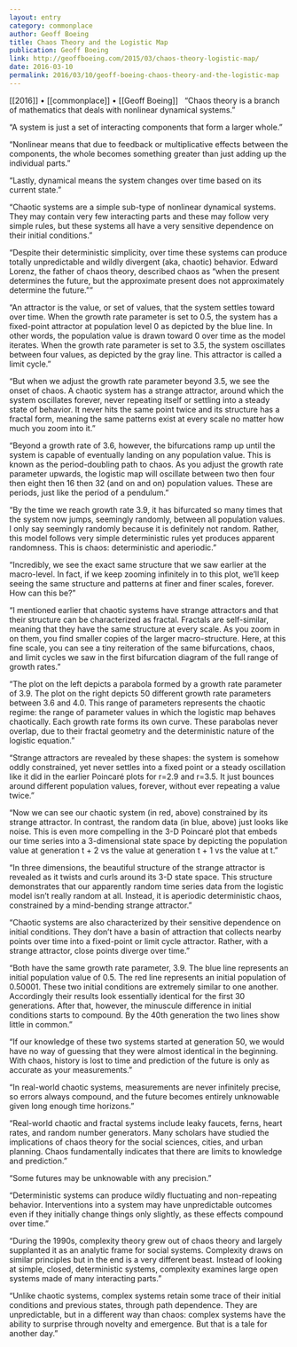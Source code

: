 ```yaml
---
layout: entry
category: commonplace
author: Geoff Boeing
title: Chaos Theory and the Logistic Map
publication: Geoff Boeing
link: http://geoffboeing.com/2015/03/chaos-theory-logistic-map/
date: 2016-03-10
permalink: 2016/03/10/geoff-boeing-chaos-theory-and-the-logistic-map
---
```


[[2016]] • [[commonplace]] • [[Geoff Boeing]]
 
“Chaos theory is a branch of mathematics that deals with nonlinear dynamical systems.”

“A system is just a set of interacting components that form a larger whole.”

“Nonlinear means that due to feedback or multiplicative effects between the components, the whole becomes something greater than just adding up the individual parts.”

“Lastly, dynamical means the system changes over time based on its current state.”

“Chaotic systems are a simple sub-type of nonlinear dynamical systems. They may contain very few interacting parts and these may follow very simple rules, but these systems all have a very sensitive dependence on their initial conditions.”

“Despite their deterministic simplicity, over time these systems can produce totally unpredictable and wildly divergent (aka, chaotic) behavior. Edward Lorenz, the father of chaos theory, described chaos as “when the present determines the future, but the approximate present does not approximately determine the future.””

“An attractor is the value, or set of values, that the system settles toward over time. When the growth rate parameter is set to 0.5, the system has a fixed-point attractor at population level 0 as depicted by the blue line. In other words, the population value is drawn toward 0 over time as the model iterates. When the growth rate parameter is set to 3.5, the system oscillates between four values, as depicted by the gray line. This attractor is called a limit cycle.”

“But when we adjust the growth rate parameter beyond 3.5, we see the onset of chaos. A chaotic system has a strange attractor, around which the system oscillates forever, never repeating itself or settling into a steady state of behavior. It never hits the same point twice and its structure has a fractal form, meaning the same patterns exist at every scale no matter how much you zoom into it.”

“Beyond a growth rate of 3.6, however, the bifurcations ramp up until the system is capable of eventually landing on any population value. This is known as the period-doubling path to chaos. As you adjust the growth rate parameter upwards, the logistic map will oscillate between two then four then eight then 16 then 32 (and on and on) population values. These are periods, just like the period of a pendulum.”

“By the time we reach growth rate 3.9, it has bifurcated so many times that the system now jumps, seemingly randomly, between all population values. I only say seemingly randomly because it is definitely not random. Rather, this model follows very simple deterministic rules yet produces apparent randomness. This is chaos: deterministic and aperiodic.”

“Incredibly, we see the exact same structure that we saw earlier at the macro-level. In fact, if we keep zooming infinitely in to this plot, we’ll keep seeing the same structure and patterns at finer and finer scales, forever. How can this be?”

“I mentioned earlier that chaotic systems have strange attractors and that their structure can be characterized as fractal. Fractals are self-similar, meaning that they have the same structure at every scale. As you zoom in on them, you find smaller copies of the larger macro-structure. Here, at this fine scale, you can see a tiny reiteration of the same bifurcations, chaos, and limit cycles we saw in the first bifurcation diagram of the full range of growth rates.”

“The plot on the left depicts a parabola formed by a growth rate parameter of 3.9. The plot on the right depicts 50 different growth rate parameters between 3.6 and 4.0. This range of parameters represents the chaotic regime: the range of parameter values in which the logistic map behaves chaotically. Each growth rate forms its own curve. These parabolas never overlap, due to their fractal geometry and the deterministic nature of the logistic equation.”

“Strange attractors are revealed by these shapes: the system is somehow oddly constrained, yet never settles into a fixed point or a steady oscillation like it did in the earlier Poincaré plots for r=2.9 and r=3.5. It just bounces around different population values, forever, without ever repeating a value twice.”

“Now we can see our chaotic system (in red, above) constrained by its strange attractor. In contrast, the random data (in blue, above) just looks like noise. This is even more compelling in the 3-D Poincaré plot that embeds our time series into a 3-dimensional state space by depicting the population value at generation t + 2 vs the value at generation t + 1 vs the value at t.”

“In three dimensions, the beautiful structure of the strange attractor is revealed as it twists and curls around its 3-D state space. This structure demonstrates that our apparently random time series data from the logistic model isn’t really random at all. Instead, it is aperiodic deterministic chaos, constrained by a mind-bending strange attractor.”

“Chaotic systems are also characterized by their sensitive dependence on initial conditions. They don’t have a basin of attraction that collects nearby points over time into a fixed-point or limit cycle attractor. Rather, with a strange attractor, close points diverge over time.”

“Both have the same growth rate parameter, 3.9. The blue line represents an initial population value of 0.5. The red line represents an initial population of 0.50001. These two initial conditions are extremely similar to one another. Accordingly their results look essentially identical for the first 30 generations. After that, however, the minuscule difference in initial conditions starts to compound. By the 40th generation the two lines show little in common.”

“If our knowledge of these two systems started at generation 50, we would have no way of guessing that they were almost identical in the beginning. With chaos, history is lost to time and prediction of the future is only as accurate as your measurements.”

“In real-world chaotic systems, measurements are never infinitely precise, so errors always compound, and the future becomes entirely unknowable given long enough time horizons.”

“Real-world chaotic and fractal systems include leaky faucets, ferns, heart rates, and random number generators. Many scholars have studied the implications of chaos theory for the social sciences, cities, and urban planning. Chaos fundamentally indicates that there are limits to knowledge and prediction.”

“Some futures may be unknowable with any precision.”

“Deterministic systems can produce wildly fluctuating and non-repeating behavior. Interventions into a system may have unpredictable outcomes even if they initially change things only slightly, as these effects compound over time.”

“During the 1990s, complexity theory grew out of chaos theory and largely supplanted it as an analytic frame for social systems. Complexity draws on similar principles but in the end is a very different beast. Instead of looking at simple, closed, deterministic systems, complexity examines large open systems made of many interacting parts.”

“Unlike chaotic systems, complex systems retain some trace of their initial conditions and previous states, through path dependence. They are unpredictable, but in a different way than chaos: complex systems have the ability to surprise through novelty and emergence. But that is a tale for another day.”
